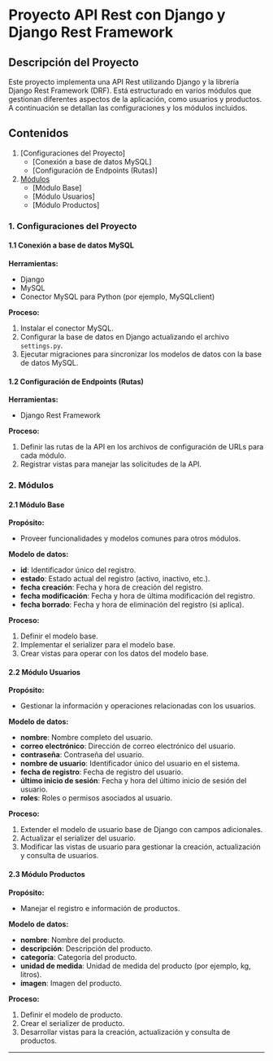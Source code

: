 # Proyecto API Rest con Django y Django Rest Framework

## Descripción del Proyecto
Este proyecto implementa una API Rest utilizando Django y la librería Django Rest Framework (DRF). Está estructurado en varios módulos que gestionan diferentes aspectos de la aplicación, como usuarios y productos. A continuación se detallan las configuraciones y los módulos incluidos.

## Contenidos
1. [Configuraciones del Proyecto] 
   - [Conexión a base de datos MySQL]
   - [Configuración de Endpoints (Rutas)]
2. [Módulos](#2-módulos)
   - [Módulo Base] 
   - [Módulo Usuarios] 
   - [Módulo Productos] 

### 1. Configuraciones del Proyecto

#### 1.1 Conexión a base de datos MySQL
**Herramientas:**
- Django
- MySQL
- Conector MySQL para Python (por ejemplo, MySQLclient)

**Proceso:**
1. Instalar el conector MySQL.
2. Configurar la base de datos en Django actualizando el archivo `settings.py`.
3. Ejecutar migraciones para sincronizar los modelos de datos con la base de datos MySQL.

#### 1.2 Configuración de Endpoints (Rutas)
**Herramientas:**
- Django Rest Framework

**Proceso:**
1. Definir las rutas de la API en los archivos de configuración de URLs para cada módulo.
2. Registrar vistas para manejar las solicitudes de la API.

### 2. Módulos

#### 2.1 Módulo Base
**Propósito:**
- Proveer funcionalidades y modelos comunes para otros módulos.

**Modelo de datos:**
- **id**: Identificador único del registro.
- **estado**: Estado actual del registro (activo, inactivo, etc.).
- **fecha creación**: Fecha y hora de creación del registro.
- **fecha modificación**: Fecha y hora de última modificación del registro.
- **fecha borrado**: Fecha y hora de eliminación del registro (si aplica).

**Proceso:**
1. Definir el modelo base.
2. Implementar el serializer para el modelo base.
3. Crear vistas para operar con los datos del modelo base.

#### 2.2 Módulo Usuarios
**Propósito:**
- Gestionar la información y operaciones relacionadas con los usuarios.

**Modelo de datos:**
- **nombre**: Nombre completo del usuario.
- **correo electrónico**: Dirección de correo electrónico del usuario.
- **contraseña**: Contraseña del usuario.
- **nombre de usuario**: Identificador único del usuario en el sistema.
- **fecha de registro**: Fecha de registro del usuario.
- **último inicio de sesión**: Fecha y hora del último inicio de sesión del usuario.
- **roles**: Roles o permisos asociados al usuario.

**Proceso:**
1. Extender el modelo de usuario base de Django con campos adicionales.
2. Actualizar el serializer del usuario.
3. Modificar las vistas de usuario para gestionar la creación, actualización y consulta de usuarios.

#### 2.3 Módulo Productos
**Propósito:**
- Manejar el registro e información de productos.

**Modelo de datos:**
- **nombre**: Nombre del producto.
- **descripción**: Descripción del producto.
- **categoría**: Categoría del producto.
- **unidad de medida**: Unidad de medida del producto (por ejemplo, kg, litros).
- **imagen**: Imagen del producto.

**Proceso:**
1. Definir el modelo de producto.
2. Crear el serializer de producto.
3. Desarrollar vistas para la creación, actualización y consulta de productos.

---

 
